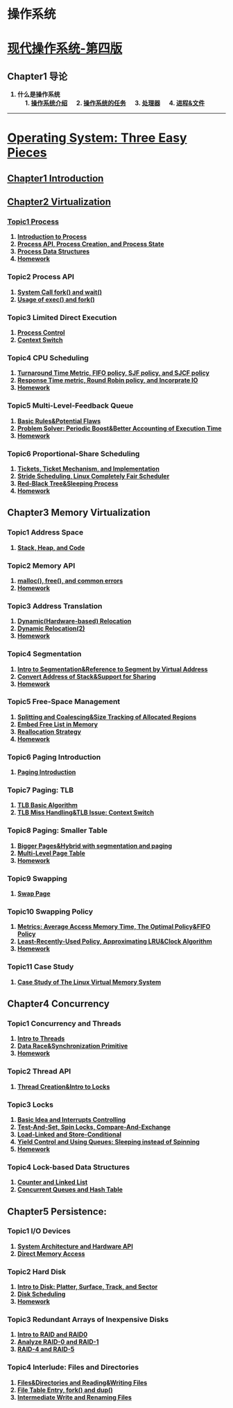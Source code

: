 # 操作系统

# <strong> [现代操作系统-第四版]()
## Chapter1 导论
1. 什么是操作系统 <br>
&emsp; 1. [操作系统介绍](https://github.com/KingArthur0205/Operarting-System/blob/main/%E7%8E%B0%E4%BB%A3%E6%93%8D%E4%BD%9C%E7%B3%BB%E7%BB%9F%E7%AC%94%E8%AE%B0/Ch1%20%E5%AF%BC%E8%AE%BA/%E3%80%90OS%E3%80%91Day_1.pdf)
&emsp; 2. [操作系统的任务](https://github.com/KingArthur0205/Operarting-System/blob/main/%E7%8E%B0%E4%BB%A3%E6%93%8D%E4%BD%9C%E7%B3%BB%E7%BB%9F%E7%AC%94%E8%AE%B0/Ch1%20%E5%AF%BC%E8%AE%BA/%E3%80%90OS%E3%80%91Day2.pdf)
&emsp; 3. [处理器](https://github.com/KingArthur0205/Operarting-System/blob/main/%E7%8E%B0%E4%BB%A3%E6%93%8D%E4%BD%9C%E7%B3%BB%E7%BB%9F%E7%AC%94%E8%AE%B0/Ch1%20%E5%AF%BC%E8%AE%BA/%E3%80%90OS%E3%80%91Day3.pdf)
&emsp; 4. [进程&文件](https://github.com/KingArthur0205/Operarting-System/blob/main/%E7%8E%B0%E4%BB%A3%E6%93%8D%E4%BD%9C%E7%B3%BB%E7%BB%9F%E7%AC%94%E8%AE%B0/Ch1%20%E5%AF%BC%E8%AE%BA/%E3%80%90OS%E3%80%91Day4.pdf)
<hr>
  
# <strong> [Operating System: Three Easy Pieces](https://pages.cs.wisc.edu/~remzi/OSTEP/)
## [Chapter1 Introduction](https://github.com/KingArthur0205/Operarting-System/blob/main/Operating%20System_Three%20Easy%20Pieces%20Note/Ch1%20Introduction/%E3%80%90OS%E3%80%91Day6.pdf)
## [Chapter2 Virtualization](https://github.com/KingArthur0205/Operarting-System/tree/main/Operating%20System_Three%20Easy%20Pieces%20Note/Ch2%20Virtualization/Topic%201%20Process)
### [Topic1 Process](https://github.com/KingArthur0205/Operarting-System/tree/main/Operating%20System_Three%20Easy%20Pieces%20Note/Ch2%20Virtualization/Topic%201%20Process)
1. [Introduction to Process](https://github.com/KingArthur0205/Operarting-System/blob/main/Operating%20System_Three%20Easy%20Pieces%20Note/Ch2%20Virtualization/Topic%201%20Process/%E3%80%90OS%E3%80%91Day6(2).pdf)
2. [Process API, Process Creation, and Process State](https://github.com/KingArthur0205/Operarting-System/blob/main/Operating%20System_Three%20Easy%20Pieces%20Note/Ch2%20Virtualization/Topic%201%20Process/%E3%80%90OS%E3%80%91Day7.pdf)
3. [Process Data Structures](https://github.com/KingArthur0205/Operarting-System/blob/main/Operating%20System_Three%20Easy%20Pieces%20Note/Ch2%20Virtualization/Topic%201%20Process/%E3%80%90OS%E3%80%91Day7\(2%EF%BC%89.pdf)
4. [Homework](https://github.com/KingArthur0205/Operarting-System/blob/main/Operating%20System_Three%20Easy%20Pieces%20Note/Ch2%20Virtualization/Topic%201%20Process/%E3%80%90OS%E3%80%91Day7(3).pdf)
### Topic2 Process API
1. [System Call fork() and wait()](https://github.com/KingArthur0205/Operarting-System/blob/main/Operating%20System_Three%20Easy%20Pieces%20Note/Ch2%20Virtualization/Topic%202%20Process%20API/%E3%80%90OS%E3%80%91Day8.pdf)
2. [Usage of exec() and fork()](https://github.com/KingArthur0205/Operarting-System/blob/main/Operating%20System_Three%20Easy%20Pieces%20Note/Ch2%20Virtualization/Topic%202%20Process%20API/%E3%80%90OS%E3%80%91Day8(2).pdf)
### Topic3 Limited Direct Execution
1. [Process Control](https://github.com/KingArthur0205/Operarting-System/blob/main/Operating%20System_Three%20Easy%20Pieces%20Note/Ch2%20Virtualization/Topic%203%20Limited%20Direct%20Execution/%E3%80%90OS%E3%80%91Day10.pdf)
2. [Context Switch](https://github.com/KingArthur0205/Operarting-System/blob/main/Operating%20System_Three%20Easy%20Pieces%20Note/Ch2%20Virtualization/Topic%203%20Limited%20Direct%20Execution/%E3%80%90OS%E3%80%91Day11.pdf)
### Topic4 CPU Scheduling
1. [Turnaround Time Metric, FIFO policy, SJF policy, and SJCF policy](https://github.com/KingArthur0205/Operarting-System/blob/main/Operating%20System_Three%20Easy%20Pieces%20Note/Ch2%20Virtualization/Topic%204%20CPU%20Scheduling/%E3%80%90OS%E3%80%91Day12.pdf)
2. [Response Time metric, Round Robin policy, and Incorprate IO](https://github.com/KingArthur0205/Operarting-System/blob/main/Operating%20System_Three%20Easy%20Pieces%20Note/Ch2%20Virtualization/Topic%204%20CPU%20Scheduling/%E3%80%90OS%E3%80%91Day12(2).pdf)
3. [Homework](https://github.com/KingArthur0205/Operarting-System/blob/main/Operating%20System_Three%20Easy%20Pieces%20Note/Ch2%20Virtualization/Topic%204%20CPU%20Scheduling/%E3%80%90OS%E3%80%91Day12(3).pdf)
### Topic5 Multi-Level-Feedback Queue
1. [Basic Rules&Potential Flaws](https://github.com/KingArthur0205/Operarting-System/blob/main/Operating%20System_Three%20Easy%20Pieces%20Note/Ch2%20Virtualization/Topic%205%20Multi-Level-Feedback%20Queue/%E3%80%90OS%E3%80%91Day13.pdf)
2. [Problem Solver: Periodic Boost&Better Accounting of Execution Time](https://github.com/KingArthur0205/Operarting-System/blob/main/Operating%20System_Three%20Easy%20Pieces%20Note/Ch2%20Virtualization/Topic%205%20Multi-Level-Feedback%20Queue/%E3%80%90OS%E3%80%91Day13(2).pdf)
3. [Homework](https://github.com/KingArthur0205/Operarting-System/blob/main/Operating%20System_Three%20Easy%20Pieces%20Note/Ch2%20Virtualization/Topic%205%20Multi-Level-Feedback%20Queue/%E3%80%90OS%E3%80%91Day13(3).pdf)
### Topic6 Proportional-Share Scheduling
1. [Tickets, Ticket Mechanism, and Implementation](https://github.com/KingArthur0205/Operarting-System/blob/main/Operating%20System_Three%20Easy%20Pieces%20Note/Ch2%20Virtualization/Topic%206%20Proportional-Share%20Scheduling/%E3%80%90OS%E3%80%91Day14.pdf)
2. [Stride Scheduling, Linux Completely Fair Scheduler](https://github.com/KingArthur0205/Operarting-System/blob/main/Operating%20System_Three%20Easy%20Pieces%20Note/Ch2%20Virtualization/Topic%206%20Proportional-Share%20Scheduling/%E3%80%90OS%E3%80%91Day15.pdf)
3. [Red-Black Tree&Sleeping Process](https://github.com/KingArthur0205/Operarting-System/blob/main/Operating%20System_Three%20Easy%20Pieces%20Note/Ch2%20Virtualization/Topic%206%20Proportional-Share%20Scheduling/%E3%80%90OS%E3%80%91Day15(2).pdf)
4. [Homework](https://github.com/KingArthur0205/Operarting-System/blob/main/Operating%20System_Three%20Easy%20Pieces%20Note/Ch2%20Virtualization/Topic%206%20Proportional-Share%20Scheduling/%E3%80%90OS%E3%80%91Day15(3).pdf)
## Chapter3 Memory Virtualization
### Topic1 Address Space
1. [Stack, Heap, and Code](https://github.com/KingArthur0205/Operarting-System/blob/main/Operating%20System_Three%20Easy%20Pieces%20Note/Ch3%20Memory%20Virtualization/Topic1%20Address%20Space/%E3%80%90OS%E3%80%91Day16.pdf)
### Topic2 Memory API
1. [malloc(), free(), and common errors](https://github.com/KingArthur0205/Operarting-System/blob/main/Operating%20System_Three%20Easy%20Pieces%20Note/Ch3%20Memory%20Virtualization/Topic2%20Memory%20API/%E3%80%90OS%E3%80%91Day17.pdf)
2. [Homework](https://github.com/KingArthur0205/Operarting-System/blob/main/Operating%20System_Three%20Easy%20Pieces%20Note/Ch3%20Memory%20Virtualization/Topic2%20Memory%20API/%E3%80%90OS%E3%80%91Day17(2).pdf)
### Topic3 Address Translation
1. [Dynamic(Hardware-based) Relocation](https://github.com/KingArthur0205/Operarting-System/blob/main/Operating%20System_Three%20Easy%20Pieces%20Note/Ch3%20Memory%20Virtualization/Topic3%20Address%20Translation/%E3%80%90OS%E3%80%91Day17(3).pdf)
2. [Dynamic Relocation(2)](https://github.com/KingArthur0205/Operarting-System/blob/main/Operating%20System_Three%20Easy%20Pieces%20Note/Ch3%20Memory%20Virtualization/Topic3%20Address%20Translation/%E3%80%90OS%E3%80%91Day18.pdf)
3. [Homework](https://github.com/KingArthur0205/Operarting-System/blob/main/Operating%20System_Three%20Easy%20Pieces%20Note/Ch3%20Memory%20Virtualization/Topic3%20Address%20Translation/%E3%80%90OS%E3%80%91Day18(2).pdf)
### Topic4 Segmentation
1. [Intro to Segmentation&Reference to Segment by Virtual Address](https://github.com/KingArthur0205/Operarting-System/blob/main/Operating%20System_Three%20Easy%20Pieces%20Note/Ch3%20Memory%20Virtualization/Topic4%20Segmentation/%E3%80%90OS%E3%80%91Day19.pdf)
2. [Convert Address of Stack&Support for Sharing](https://github.com/KingArthur0205/Operarting-System/blob/main/Operating%20System_Three%20Easy%20Pieces%20Note/Ch3%20Memory%20Virtualization/Topic4%20Segmentation/%E3%80%90OS%E3%80%91Day19(2).pdf)
3. [Homework](https://github.com/KingArthur0205/Operarting-System/blob/main/Operating%20System_Three%20Easy%20Pieces%20Note/Ch3%20Memory%20Virtualization/Topic4%20Segmentation/%E3%80%90OS%E3%80%91Day19(3).pdf)
### Topic5 Free-Space Management
1. [Splitting and Coalescing&Size Tracking of Allocated Regions](https://github.com/KingArthur0205/Operarting-System/blob/main/Operating%20System_Three%20Easy%20Pieces%20Note/Ch3%20Memory%20Virtualization/Topic5%20Free-Space%20Management/%E3%80%90OS%E3%80%91Day20.pdf)
2. [Embed Free List in Memory](https://github.com/KingArthur0205/Operarting-System/blob/main/Operating%20System_Three%20Easy%20Pieces%20Note/Ch3%20Memory%20Virtualization/Topic5%20Free-Space%20Management/%E3%80%90OS%E3%80%91Day20(2).pdf)
3. [Reallocation Strategy](https://github.com/KingArthur0205/Operarting-System/blob/main/Operating%20System_Three%20Easy%20Pieces%20Note/Ch3%20Memory%20Virtualization/Topic5%20Free-Space%20Management/%E3%80%90OS%E3%80%91Day20(3).pdf)
4. [Homework](https://github.com/KingArthur0205/Operarting-System/blob/main/Operating%20System_Three%20Easy%20Pieces%20Note/Ch3%20Memory%20Virtualization/Topic5%20Free-Space%20Management/%E3%80%90OS%E3%80%91Day20(4).pdf)
### Topic6 Paging Introduction
1. [Paging Introduction](https://github.com/KingArthur0205/Operarting-System/blob/main/Operating%20System_Three%20Easy%20Pieces%20Note/Ch3%20Memory%20Virtualization/Topic6%20Paging_Introduction/%E3%80%90OS%E3%80%91Day21.pdf)
### Topic7 Paging: TLB
1. [TLB Basic Algorithm](https://github.com/KingArthur0205/Operarting-System/blob/main/Operating%20System_Three%20Easy%20Pieces%20Note/Ch3%20Memory%20Virtualization/Topic7%20Paging_TLB/%E3%80%90OS%E3%80%91Day23.pdf)
2. [TLB Miss Handling&TLB Issue: Context Switch](https://github.com/KingArthur0205/Operarting-System/blob/main/Operating%20System_Three%20Easy%20Pieces%20Note/Ch3%20Memory%20Virtualization/Topic7%20Paging_TLB/%E3%80%90OS%E3%80%91Day23(2).pdf)
### Topic8 Paging: Smaller Table
1. [Bigger Pages&Hybrid with segmentation and paging](https://github.com/KingArthur0205/Operarting-System/blob/main/Operating%20System_Three%20Easy%20Pieces%20Note/Ch3%20Memory%20Virtualization/Topic8%20Smaller%20Page%20Tables/%E3%80%90OS%E3%80%91Day24.pdf)
2. [Multi-Level Page Table](https://github.com/KingArthur0205/Operarting-System/blob/main/Operating%20System_Three%20Easy%20Pieces%20Note/Ch3%20Memory%20Virtualization/Topic8%20Smaller%20Page%20Tables/%E3%80%90OS%E3%80%91Day24(2).pdf)  
3. [Homework](https://github.com/KingArthur0205/Operarting-System/blob/main/Operating%20System_Three%20Easy%20Pieces%20Note/Ch3%20Memory%20Virtualization/Topic8%20Smaller%20Page%20Tables/%E3%80%90OS%E3%80%91Day24(3).pdf)
### Topic9 Swapping
1. [Swap Page](https://github.com/KingArthur0205/Operarting-System/blob/main/Operating%20System_Three%20Easy%20Pieces%20Note/Ch3%20Memory%20Virtualization/Topic9%20Swapping/%E3%80%90OS%E3%80%91Day26.pdf)
### Topic10 Swapping Policy
1. [Metrics: Average Access Memory Time, The Optimal Policy&FIFO Policy](https://github.com/KingArthur0205/Operarting-System/blob/main/Operating%20System_Three%20Easy%20Pieces%20Note/Ch3%20Memory%20Virtualization/Topic9%20Swapping/%E3%80%90OS%E3%80%91Day26.pdf)
2. [Least-Recently-Used Policy, Approximating LRU&Clock Algorithm](https://github.com/KingArthur0205/Operarting-System/blob/main/Operating%20System_Three%20Easy%20Pieces%20Note/Ch3%20Memory%20Virtualization/Topic10%20Swapping%20Policy/%E3%80%90OS%E3%80%91Day28.pdf)
3. [Homework](https://github.com/KingArthur0205/Operarting-System/blob/main/Operating%20System_Three%20Easy%20Pieces%20Note/Ch3%20Memory%20Virtualization/Topic10%20Swapping%20Policy/%E3%80%90OS%E3%80%91Day28(2).pdf)
### Topic11 Case Study
1. [Case Study of The Linux Virtual Memory System](https://github.com/KingArthur0205/Operarting-System/blob/main/Operating%20System_Three%20Easy%20Pieces%20Note/Ch3%20Memory%20Virtualization/Topic11%20Case%20Study/%E3%80%90OS%E3%80%91Day29.pdf)
## Chapter4 Concurrency
### Topic1 Concurrency and Threads
1. [Intro to Threads](https://github.com/KingArthur0205/Operarting-System/blob/main/Operating%20System_Three%20Easy%20Pieces%20Note/Ch4%20Concurrency/Topic1%20Concurrency%20and%20Threads/%E3%80%90OS%E3%80%91Day30.pdf)
2. [Data Race&Synchronization Primitive](https://github.com/KingArthur0205/Operarting-System/blob/main/Operating%20System_Three%20Easy%20Pieces%20Note/Ch4%20Concurrency/Topic1%20Concurrency%20and%20Threads/%E3%80%90OS%E3%80%91Day30(2).pdf)
3. [Homework](https://github.com/KingArthur0205/Operarting-System/blob/main/Operating%20System_Three%20Easy%20Pieces%20Note/Ch4%20Concurrency/Topic1%20Concurrency%20and%20Threads/%E3%80%90OS%E3%80%91Day30(3).pdf)
### Topic2 Thread API
1. [Thread Creation&Intro to Locks](https://github.com/KingArthur0205/Operarting-System/blob/main/Operating%20System_Three%20Easy%20Pieces%20Note/Ch4%20Concurrency/Topic2%20Thread%20API/%E3%80%90OS%E3%80%91Day31.pdf)
### Topic3 Locks
1. [Basic Idea and Interrupts Controlling](https://github.com/KingArthur0205/Operarting-System/blob/main/Operating%20System_Three%20Easy%20Pieces%20Note/Ch4%20Concurrency/Topic3%20Locks/%E3%80%90OS%E3%80%91Day32.pdf)
2. [Test-And-Set, Spin Locks, Compare-And-Exchange](https://github.com/KingArthur0205/Operarting-System/blob/main/Operating%20System_Three%20Easy%20Pieces%20Note/Ch4%20Concurrency/Topic3%20Locks/%E3%80%90OS%E3%80%91Day33.pdf)
3. [Load-Linked and Store-Conditional](https://github.com/KingArthur0205/Operarting-System/blob/main/Operating%20System_Three%20Easy%20Pieces%20Note/Ch4%20Concurrency/Topic3%20Locks/%E3%80%90OS%E3%80%91Day33(2).pdf)
4. [Yield Control and Using Queues: Sleeping instead of Spinning](https://github.com/KingArthur0205/Operarting-System/blob/main/Operating%20System_Three%20Easy%20Pieces%20Note/Ch4%20Concurrency/Topic3%20Locks/%E3%80%90OS%E3%80%91Day33(3).pdf)
5. [Homework](https://github.com/KingArthur0205/Operarting-System/blob/main/Operating%20System_Three%20Easy%20Pieces%20Note/Ch4%20Concurrency/Topic3%20Locks/%E3%80%90OS%E3%80%91Day34.pdf)
### Topic4 Lock-based Data Structures
1. [Counter and Linked List](https://github.com/KingArthur0205/Operarting-System/blob/main/Operating%20System_Three%20Easy%20Pieces%20Note/Ch4%20Concurrency/Topic3%20Locks/%E3%80%90OS%E3%80%91Day34.pdf)
2. [Concurrent Queues and Hash Table](https://github.com/KingArthur0205/Operarting-System/blob/main/Operating%20System_Three%20Easy%20Pieces%20Note/Ch4%20Concurrency/Topic4%20Lock-based%20Data%20Structures/%E3%80%90OS%E3%80%91Day35(2).pdf)
## Chapter5 Persistence:
### Topic1 I/O Devices
1. [System Architecture and Hardware API](https://github.com/KingArthur0205/Operarting-System/blob/main/Operating%20System_Three%20Easy%20Pieces%20Note/Ch5%20Persistence/Topic1%20IO%20Devices/%E3%80%90OS%E3%80%91Day38.pdf)
2. [Direct Memory Access](https://github.com/KingArthur0205/Operarting-System/blob/main/Operating%20System_Three%20Easy%20Pieces%20Note/Ch5%20Persistence/Topic1%20IO%20Devices/%E3%80%90OS%E3%80%91Day39.pdf)
### Topic2 Hard Disk
1. [Intro to Disk: Platter, Surface, Track, and Sector](https://github.com/KingArthur0205/Operarting-System/blob/main/Operating%20System_Three%20Easy%20Pieces%20Note/Ch5%20Persistence/Topic2%20Hard%20Disk%20Drive/%E3%80%90OS%E3%80%91Day40.pdf)
2. [Disk Scheduling](https://github.com/KingArthur0205/Operarting-System/blob/main/Operating%20System_Three%20Easy%20Pieces%20Note/Ch5%20Persistence/Topic2%20Hard%20Disk%20Drive/%E3%80%90OS%E3%80%91Day40(2).pdf)
3. [Homework](https://github.com/KingArthur0205/Operarting-System/blob/main/Operating%20System_Three%20Easy%20Pieces%20Note/Ch5%20Persistence/Topic2%20Hard%20Disk%20Drive/%E3%80%90OS%E3%80%91Day41.pdf)
### Topic3 Redundant Arrays of Inexpensive Disks
1. [Intro to RAID and RAID0](https://github.com/KingArthur0205/Operarting-System/blob/main/Operating%20System_Three%20Easy%20Pieces%20Note/Ch5%20Persistence/Topic3%20RAID/%E3%80%90OS%E3%80%91Day41(2).pdf)
2. [Analyze RAID-0 and RAID-1](https://github.com/KingArthur0205/Operarting-System/blob/main/Operating%20System_Three%20Easy%20Pieces%20Note/Ch5%20Persistence/Topic3%20RAID/%E3%80%90OS%E3%80%91Day42.pdf)
3. [RAID-4 and RAID-5](https://github.com/KingArthur0205/Operarting-System/blob/main/Operating%20System_Three%20Easy%20Pieces%20Note/Ch5%20Persistence/Topic3%20RAID/%E3%80%90OS%E3%80%91Day43.pdf)
### Topic4 Interlude: Files and Directories
1. [Files&Directories and Reading&Writing Files](https://github.com/KingArthur0205/Operarting-System/blob/main/Operating%20System_Three%20Easy%20Pieces%20Note/Ch5%20Persistence/Topic4%20Interlude%20Files%20and%20Directories/%E3%80%90OS%E3%80%91Day43(2).pdf)
2. [File Table Entry, fork() and dup()](https://github.com/KingArthur0205/Operarting-System/blob/main/Operating%20System_Three%20Easy%20Pieces%20Note/Ch5%20Persistence/Topic4%20Interlude%20Files%20and%20Directories/%E3%80%90OS%E3%80%91Day44.pdf)
3. [Intermediate Write and Renaming Files](https://github.com/KingArthur0205/Operarting-System/blob/main/Operating%20System_Three%20Easy%20Pieces%20Note/Ch5%20Persistence/Topic4%20Interlude%20Files%20and%20Directories/%E3%80%90OS%E3%80%91Day44(2).pdf)
